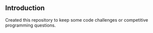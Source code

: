 ## Introduction 
Created this repository to keep some code challenges or competitive programming questions.
